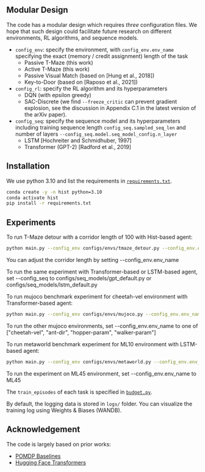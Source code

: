 
## Modular Design
The code has a modular design which requires *three* configuration files. We hope that such design could facilitate future research on different environments, RL algorithms, and sequence models.

- `config_env`: specify the environment, with `config_env.env_name` specifying the exact (memory / credit assignment) length of the task
    - Passive T-Maze (this work)
    - Active T-Maze (this work)
    - Passive Visual Match (based on [Hung et al., 2018])
    - Key-to-Door (based on [Raposo et al., 2021])
- `config_rl`: specify the RL algorithm and its hyperparameters
    - DQN (with epsilon greedy)
    - SAC-Discrete (we find `--freeze_critic` can prevent gradient explosion, see the discussion in Appendix C.1 in the latest version of the arXiv paper). 
- `config_seq`: specify the sequence model and its hyperparameters including training sequence length `config_seq.sampled_seq_len` and number of layers `--config_seq.model.seq_model_config.n_layer` 
    - LSTM [Hochreiter and Schmidhuber, 1997]
    - Transformer (GPT-2) [Radford et al., 2019]

## Installation
We use python 3.10 and list the requirements in [`requirements.txt`](https://github.com/twni2016/Memory-RL/blob/main/requirements.txt). 
```bash
conda create -y -n hist python=3.10
conda activate hist
pip install -r requirements.txt
```

## Experiments

To run T-Maze detour with a corridor length of 100 with Hist-based agent:
```bash
python main.py --config_env configs/envs/tmaze_detour.py --config_env.env_name 100 --config_rl configs/rl/dqn_default.py --train_episodes 20000 --config_seq configs/seq_models/hist_default.py  --config_seq.sampled_seq_len -1 --device 0 --run_name test
```
You can adjust the corridor length by setting --config_env.env_name

To run the same experiment with Transformer-based or LSTM-based agent, set --config_seq to configs/seq_models/gpt_default.py or configs/seq_models/lstm_default.py

To run mujoco benchmark experiment for cheetah-vel environment with Transformer-based agent:
```bash
python main.py --config_env configs/envs/mujoco.py --config_env.env_name cheetah-vel --config_rl configs/rl/sac_default.py --train_episodes 20000 --config_seq configs/seq_models/gpt_default.py  --config_seq.sampled_seq_len -1 --device 0 --run_name test
```
To run the other mujoco environments, set --config_env.env_name to one of ["cheetah-vel", "ant-dir", "hopper-param", "walker-param"]

To run metaworld benchmark experiment for ML10 environment with LSTM-based agent:
```bash
python main.py --config_env configs/envs/metaworld.py --config_env.env_name ML10 --config_rl configs/rl/sac_default.py --train_episodes 20000 --config_seq configs/seq_models/lstm_default.py  --config_seq.sampled_seq_len -1 --device 0 --run_name test
```
To run the experiment on ML45 environment, set --config_env.env_name to ML45


The `train_episodes` of each task is specified in [`budget.py`](https://github.com/twni2016/Memory-RL/blob/main/budget.py). 

By default, the logging data is stored in `logs/` folder.  You can visualize the training log using Weights & Biases (WANDB).

## Acknowledgement

The code is largely based on prior works:
- [POMDP Baselines](https://github.com/twni2016/pomdp-baselines)
- [Hugging Face Transformers](https://github.com/huggingface/transformers)

